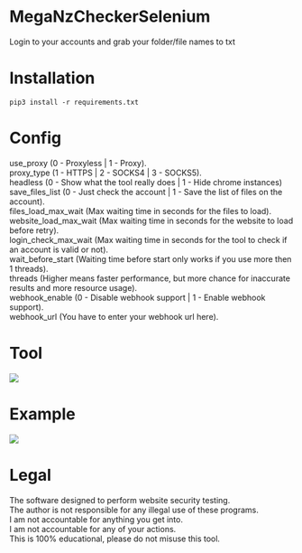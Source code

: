 # MegaNzCheckerSelenium
 Login to your accounts and grab your folder/file names to txt

# Installation
```
pip3 install -r requirements.txt
``` 

# Config
 use_proxy (0 - Proxyless | 1 - Proxy).<br/>
 proxy_type (1 - HTTPS | 2 - SOCKS4 | 3 - SOCKS5).<br/>
 headless (0 - Show what the tool really does | 1 - Hide chrome instances)<br/>
 save_files_list (0 - Just check the account | 1 - Save the list of files on the account).<br/>
 files_load_max_wait (Max waiting time in seconds for the files to load).<br/>
 website_load_max_wait (Max waiting time in seconds for the website to load before retry).<br/>
 login_check_max_wait (Max waiting time in seconds for the tool to check if an account is valid or not).<br/>
 wait_before_start (Waiting time before start only works if you use more then 1 threads).<br/>
 threads (Higher means faster performance, but more chance for inaccurate results and more resource usage).<br/>
 webhook_enable (0 - Disable webhook support | 1 - Enable webhook support).<br/>
 webhook_url (You have to enter your webhook url here).

# Tool
![](https://i.ibb.co/wygvxs9/tool.png)

# Example
![](https://i.ibb.co/Fbz5nsm/example.png)

# Legal
 The software designed to perform website security testing.<br/>
 The author is not responsible for any illegal use of these programs.<br/>
 I am not accountable for anything you get into.<br/>
 I am not accountable for any of your actions.<br/>
 This is 100% educational, please do not misuse this tool.